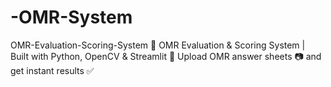 # -OMR-System
OMR-Evaluation-Scoring-System 📄 OMR Evaluation &amp; Scoring System | Built with Python, OpenCV &amp; Streamlit 🚀 Upload OMR answer sheets 📷 and get instant results ✅
